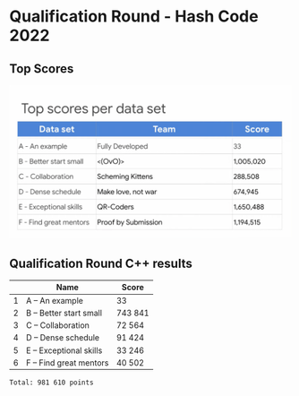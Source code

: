 # Qualification Round - Hash Code 2022

## Top Scores

![top_scores](top_scores.png "Certificate")

## Qualification Round C++ results

|   | Name | Score |
| - | - | - |
| 1 | A – An example | 33 |
| 2 | B – Better start small | 743 841 |
| 3 | C – Collaboration | 72 564 |
| 4 | D – Dense schedule | 91 424 |
| 5 | E – Exceptional skills | 33 246 |
| 6 | F – Find great mentors | 40 502 |

    Total: 981 610 points

